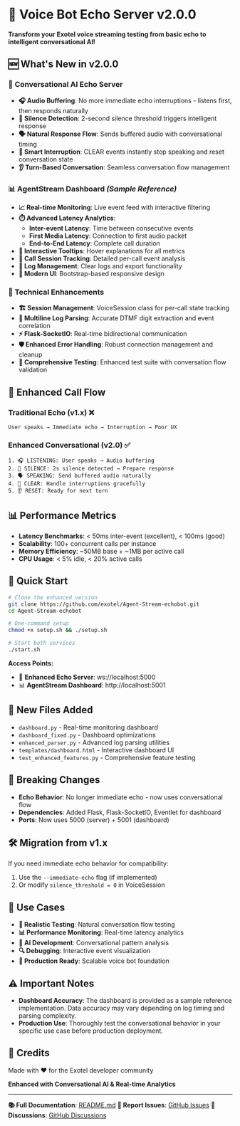 # 🎉 Voice Bot Echo Server v2.0.0

**Transform your Exotel voice streaming testing from basic echo to intelligent conversational AI!**

## 🆕 **What's New in v2.0.0**

### 🧠 **Conversational AI Echo Server**
- **🎧 Audio Buffering**: No more immediate echo interruptions - listens first, then responds naturally
- **🤔 Silence Detection**: 2-second silence threshold triggers intelligent response
- **🗣️ Natural Response Flow**: Sends buffered audio with conversational timing
- **🛑 Smart Interruption**: CLEAR events instantly stop speaking and reset conversation state
- **👂 Turn-Based Conversation**: Seamless conversation flow management

### 📊 **AgentStream Dashboard** *(Sample Reference)*
- **📈 Real-time Monitoring**: Live event feed with interactive filtering
- **⏱️ Advanced Latency Analytics**:
  - **Inter-event Latency**: Time between consecutive events
  - **First Media Latency**: Connection to first audio packet
  - **End-to-End Latency**: Complete call duration
- **🎯 Interactive Tooltips**: Hover explanations for all metrics
- **📱 Call Session Tracking**: Detailed per-call event analysis
- **🧹 Log Management**: Clear logs and export functionality
- **🎨 Modern UI**: Bootstrap-based responsive design

### 🔧 **Technical Enhancements**
- **🏗️ Session Management**: VoiceSession class for per-call state tracking
- **📝 Multiline Log Parsing**: Accurate DTMF digit extraction and event correlation
- **⚡ Flask-SocketIO**: Real-time bidirectional communication
- **🛡️ Enhanced Error Handling**: Robust connection management and cleanup
- **🧪 Comprehensive Testing**: Enhanced test suite with conversation flow validation

## 🎯 **Enhanced Call Flow**

### Traditional Echo (v1.x) ❌
```
User speaks → Immediate echo → Interruption → Poor UX
```

### Enhanced Conversational (v2.0) ✅
```
1. 🎧 LISTENING: User speaks → Audio buffering
2. 🤔 SILENCE: 2s silence detected → Prepare response  
3. 🗣️ SPEAKING: Send buffered audio naturally
4. 🛑 CLEAR: Handle interruptions gracefully
5. 👂 RESET: Ready for next turn
```

## 📊 **Performance Metrics**

- **Latency Benchmarks**: < 50ms inter-event (excellent), < 100ms (good)
- **Scalability**: 100+ concurrent calls per instance
- **Memory Efficiency**: ~50MB base + ~1MB per active call
- **CPU Usage**: < 5% idle, < 20% active calls

## 🚀 **Quick Start**

```bash
# Clone the enhanced version
git clone https://github.com/exotel/Agent-Stream-echobot.git
cd Agent-Stream-echobot

# One-command setup
chmod +x setup.sh && ./setup.sh

# Start both services
./start.sh
```

**Access Points:**
- 🤖 **Enhanced Echo Server**: ws://localhost:5000
- 📊 **AgentStream Dashboard**: http://localhost:5001

## 📁 **New Files Added**

- `dashboard.py` - Real-time monitoring dashboard
- `dashboard_fixed.py` - Dashboard optimizations
- `enhanced_parser.py` - Advanced log parsing utilities
- `templates/dashboard.html` - Interactive dashboard UI
- `test_enhanced_features.py` - Comprehensive feature testing

## 🔄 **Breaking Changes**

- **Echo Behavior**: No longer immediate echo - now uses conversational flow
- **Dependencies**: Added Flask, Flask-SocketIO, Eventlet for dashboard
- **Ports**: Now uses 5000 (server) + 5001 (dashboard)

## 🛠️ **Migration from v1.x**

If you need immediate echo behavior for compatibility:
1. Use the `--immediate-echo` flag (if implemented)
2. Or modify `silence_threshold = 0` in VoiceSession

## 🎯 **Use Cases**

- **🧪 Realistic Testing**: Natural conversation flow testing
- **📊 Performance Monitoring**: Real-time latency analytics
- **🤖 AI Development**: Conversational pattern analysis
- **🔍 Debugging**: Interactive event visualization
- **🚀 Production Ready**: Scalable voice bot foundation

## ⚠️ **Important Notes**

- **Dashboard Accuracy**: The dashboard is provided as a sample reference implementation. Data accuracy may vary depending on log timing and parsing complexity.
- **Production Use**: Thoroughly test the conversational behavior in your specific use case before production deployment.

## 🙏 **Credits**

Made with ❤️ for the Exotel developer community

**Enhanced with Conversational AI & Real-time Analytics**

---

**📚 Full Documentation**: [README.md](https://github.com/exotel/Agent-Stream-echobot/blob/main/README.md)
**🐛 Report Issues**: [GitHub Issues](https://github.com/exotel/Agent-Stream-echobot/issues)
**💬 Discussions**: [GitHub Discussions](https://github.com/exotel/Agent-Stream-echobot/discussions) 
